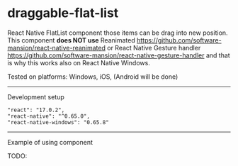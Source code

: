 # draggable-flat-list
React Native FlatList component those items can be drag into new position. This component **does NOT use** Reanimated https://github.com/software-mansion/react-native-reanimated or React Native Gesture handler https://github.com/software-mansion/react-native-gesture-handler and that is why this works also on React Native Windows.


Tested on platforms: Windows, iOS, (Android will be done)

---

Development setup

```
"react": "17.0.2",
"react-native": "^0.65.0",
"react-native-windows": "0.65.8"
```

---

Example of using component

TODO: 






